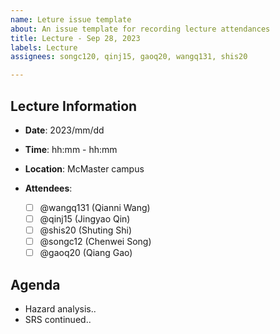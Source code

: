 ```yaml
---
name: Leture issue template
about: An issue template for recording lecture attendances
title: Lecture - Sep 28, 2023
labels: Lecture
assignees: songc120, qinj15, gaoq20, wangq131, shis20

---
```


## Lecture Information

- **Date**: 2023/mm/dd
- **Time**: hh:mm - hh:mm
-  **Location**: McMaster campus
- **Attendees**: 

	- [ ] @wangq131 (Qianni Wang)
	- [ ] @qinj15 (Jingyao Qin)
	- [ ] @shis20 (Shuting Shi)
	- [ ] @songc12 (Chenwei Song)
	- [ ] @gaoq20 (Qiang Gao)

## Agenda

- Hazard analysis..
- SRS continued..
